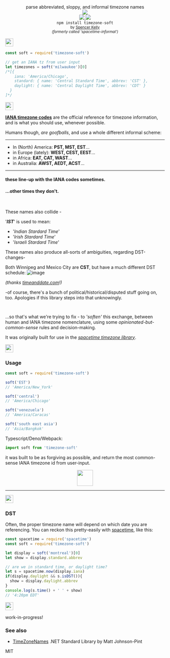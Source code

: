 <div align="center">

  <div>parse abbreviated, sloppy, and informal timezone names</div>
  <div><img src="https://cloud.githubusercontent.com/assets/399657/23590290/ede73772-01aa-11e7-8915-181ef21027bc.png" /></div>

  <div align="center">
    <a href="https://npmjs.org/package/timezone-soft">
      <img src="https://img.shields.io/npm/v/timezone-soft.svg?style=flat-square" />
    </a>
    <!-- <a href="https://codecov.io/gh/spencermountain/timezone-soft">
      <img src="https://codecov.io/gh/spencermountain/timezone-soft/branch/master/graph/badge.svg" />
    </a> -->
    <a href="https://unpkg.com/timezone-soft/builds/timezone-soft.min.js">
      <img src="https://badge-size.herokuapp.com/spencermountain/timezone-soft/master/builds/timezone-soft.min.js" />
    </a>
  </div>
  <div align="center">
    <code>npm install timezone-soft</code>
  </div>
  <sub>
    by
    <a href="https://spencermountain.github.io/">Spencer Kelly</a>
  </sub>
  <div align="center">
    <sup><i>(formerly called 'spacetime-informal')</i></sup>
  </div>
</div>
<p></p>

<!-- spacer -->
<img height="25px" src="https://user-images.githubusercontent.com/399657/68221862-17ceb980-ffb8-11e9-87d4-7b30b6488f16.png"/>

```js
const soft = require('timezone-soft')

// get an IANA tz from user input
let timezones = soft('milwaukee')[0]
/*[{
    iana: 'America/Chicago',
    standard: { name: 'Central Standard Time', abbrev: 'CST' },
    daylight: { name: 'Central Daylight Time', abbrev: 'CDT' }
  }
]*/
```

<!-- spacer -->
<img height="25px" src="https://user-images.githubusercontent.com/399657/68221862-17ceb980-ffb8-11e9-87d4-7b30b6488f16.png"/>


**[IANA timezone codes](https://www.iana.org/time-zones)** are the official reference for timezone information, and is what you should use, whenever possible.

Humans though, *are goofballs*, and use a whole different informal scheme:

---

* In (North) America:  **PST, MST, EST**...
* in Europe (lately): **WEST, CEST, EEST**...
* in Africa:          **EAT, CAT, WAST**...
* in Australia:       **AWST, AEDT, ACST**...
---

#### these line-up with the IANA codes sometimes. 
#### ...other times they don't.


<!-- spacer -->
<img height="15px" src="https://user-images.githubusercontent.com/399657/68221862-17ceb980-ffb8-11e9-87d4-7b30b6488f16.png"/>


These names also collide - 

'***IST***' is used to mean:
* '*Indian Stardard Time*'
* '*Irish Stardard Time*'
* '*Israeli Stardard Time*'

These names also produce all-sorts of ambiguities, regarding DST-changes-

Both Winnipeg and Mexico City are **CST**, but have a much different DST schedule:
![image](https://user-images.githubusercontent.com/399657/52489224-b34d0e00-2b8f-11e9-9de8-0688bec52464.png)

*(thanks [timeanddate.com](https://www.timeanddate.com)!)*

-of course, there's a bunch of political/historical/disputed stuff going on, too. Apologies if this library steps into that unknowingly.

<img height="15px" src="https://user-images.githubusercontent.com/399657/68221862-17ceb980-ffb8-11e9-87d4-7b30b6488f16.png"/>

...so that's what we're trying to fix - to *'soften'* this exchange, between human and IANA timezone nomenclature, using some *opinionated-but-common-sense* rules and decision-making.

It was originally built for use in the *[spacetime timezone library](https://github.com/spencermountain/spacetime)*.

<!-- spacer -->
<img height="25px" src="https://user-images.githubusercontent.com/399657/68221862-17ceb980-ffb8-11e9-87d4-7b30b6488f16.png"/>


### Usage
```js
const soft = require('timezone-soft')

soft('EST')
// 'America/New_York'

soft('central')
// 'America/Chicago'

soft('venezuela')
// 'America/Caracas'

soft('south east asia')
// 'Asia/Bangkok'

```

Typescript/Deno/Webpack:
```js
import soft from 'timezone-soft'
```

it was built to be as forgiving as possible, and return the most common-sense IANA timezone id from user-input.

<div align="center">
  <img height="50px" src="https://user-images.githubusercontent.com/399657/68221814-05ed1680-ffb8-11e9-8b6b-c7528d163871.png"/>
</div>

---

<!-- spacer -->
<img height="25px" src="https://user-images.githubusercontent.com/399657/68221862-17ceb980-ffb8-11e9-87d4-7b30b6488f16.png"/>

### DST

Often, the proper timezone name will depend on which date you are referencing.
You can reckon this pretty-easily with [spacetime](https://github.com/spencermountain/spacetime), like this:
```js
const spacetime = require('spacetime')
const soft = require('timezone-soft')

let display = soft('montreal')[0]
let show = display.standard.abbrev

// are we in standard time, or daylight time?
let s = spacetime.now(display.iana)
if(display.daylight && s.isDST()){
  show = display.daylight.abbrev
}
console.log(s.time() + ' ' + show)
// '4:20pm EDT'
```

<!-- spacer -->
<img height="25px" src="https://user-images.githubusercontent.com/399657/68221862-17ceb980-ffb8-11e9-87d4-7b30b6488f16.png"/>

work-in-progress!

### See also
* [TimeZoneNames](https://github.com/mattjohnsonpint/TimeZoneNames) .NET Standard Library by Matt Johnson-Pint

MIT
